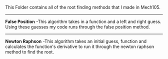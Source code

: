 This Folder contains all of the root finding methods that I made in Mech105.

---

**False Position**
-This algorithm takes in a function and a left and right guess. Using these guesses my code runs through the 
false position method.

---

**Newton Raphson**
-This algorithm takes an initial guess, function and calculates the function's derivative to run it through
the newton raphson method to find the root.
